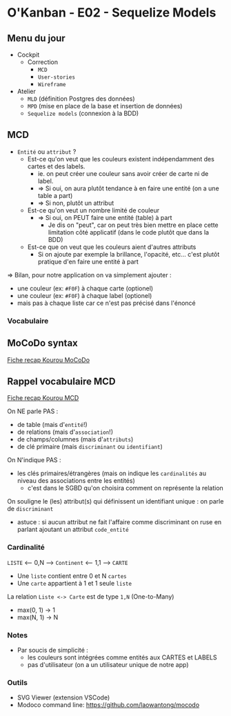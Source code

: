 # O'Kanban - E02 - Sequelize Models

## Menu du jour

- Cockpit
  - Correction 
    - `MCD` 
    - `User-stories`
    - `Wireframe`
- Atelier
  - `MLD` (définition Postgres des données) 
  - `MPD` (mise en place de la base et insertion de données)
  - `Sequelize models` (connexion à la BDD)
  

## MCD

- `Entité` ou `attribut` ? 
  - Est-ce qu'on veut que les couleurs existent indépendamment des cartes et des labels. 
    - ie. on peut créer une couleur sans avoir créer de carte ni de label. 
    - => Si oui, on aura plutôt tendance à en faire une entité (on a une table a part)
    - => Si non, plutôt un attribut
  - Est-ce qu'on veut un nombre limité de couleur
    - => Si oui, on PEUT faire une entité (table) à part
      - Je dis on "peut", car on peut très bien mettre en place cette limitation côté applicatif (dans le code plutôt que dans la BDD)
  - Est-ce que on veut que les couleurs aient d'autres attributs
    - Si on ajoute par exemple la brillance, l'opacité, etc... c'est plutôt pratique d'en faire une entité à part

=> Bilan, pour notre application on va simplement ajouter :
  - une couleur (ex: `#F0F`) à chaque carte (optionel)
  - une couleur (ex: `#F0F`) à chaque label (optionel)
  - mais pas à chaque liste car ce n'est pas précisé dans l'énoncé 

### Vocabulaire

## MoCoDo syntax

[Fiche recap Kourou MoCoDo](https://kourou.oclock.io/ressources/fiche-recap/mocodo)

## Rappel vocabulaire MCD

[Fiche recap Kourou MCD](https://kourou.oclock.io/ressources/fiche-recap/mcd-modele-conceptuel-de-donnees/)

On NE parle PAS :
- de table (mais d'`entité`!)
- de relations (mais d'`association`!)
- de champs/columnes (mais d'`attributs`)
- de clé primaire (mais `discriminant` ou `identifiant`)

On N'indique PAS :
- les clés primaires/étrangères (mais on indique les `cardinalités` au niveau des associations entre les entités)
  - c'est dans le SGBD qu'on choisira comment on représente la relation

On souligne le (les) attribut(s) qui définissent un identifiant unique : on parle de `discriminant`
  - astuce : si aucun attribut ne fait l'affaire comme discriminant on ruse en parlant ajoutant un attribut `code_entité`


### Cardinalité

`LISTE` <-- 0,N --> `Continent` <-- 1,1 --> `CARTE`

- Une `liste` contient entre 0 et N `cartes`
- Une `carte` appartient à 1 et 1 seule `liste`

La relation `Liste <-> Carte` est de type `1,N` (One-to-Many)
- max(0, 1) -> 1
- max(N, 1) -> N


### Notes

- Par soucis de simplicité : 
  - les couleurs sont intégrées comme entités aux CARTES et LABELS
  - pas d'utilisateur (on a un utilisateur unique de notre app)


### Outils

- SVG Viewer (extension VSCode)
- Modoco command line: https://github.com/laowantong/mocodo
